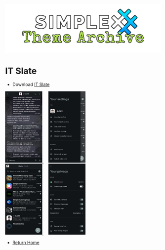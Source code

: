 ![SxC Theme Archive Banner](../resources/SxC_themeBanner.png)

# IT Slate

* Download [IT Slate](../themes/SxC_IT_Slate.theme)

<a href="../screenshots/SxC_IT_Slate01.jpg" target="_blank">
	<img src="../screenshots/SxC_IT_Slate01.jpg" width="120">
</a>&nbsp;&nbsp;&nbsp;
<a href="../screenshots/SxC_IT_Slate02.jpg" target="_blank">
	<img src="../screenshots/SxC_IT_Slate02.jpg" width="120">
</a>
<br>
<a href="../screenshots/SxC_IT_Slate03.jpg" target="_blank">
	<img src="../screenshots/SxC_IT_Slate03.jpg" width="120">
</a>&nbsp;&nbsp;&nbsp;
<a href="../screenshots/SxC_IT_Slate04.jpg" target="_blank">
	<img src="../screenshots/SxC_IT_Slate04.jpg" width="120">
</a>

* [Return Home](../)
